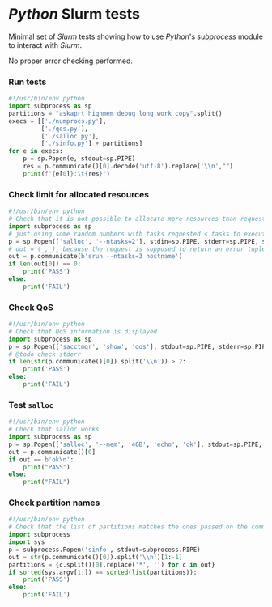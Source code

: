 # *Python* Slurm tests

Minimal set of *Slurm* tests showing how to use *Python*'s *subprocess* module to interact with *Slurm*.

No proper error checking performed.


### Run tests
```python
#!/usr/bin/env python
import subprocess as sp
partitions = "askaprt highmem debug long work copy".split()
execs = [['./numprocs.py'], 
         ['./qos.py'], 
         ['./salloc.py'],
         ['./sinfo.py'] + partitions]
for e in execs:
    p = sp.Popen(e, stdout=sp.PIPE)
    res = p.communicate()[0].decode('utf-8').replace('\\n',"")
    print(f"{e[0]}:\t{res}")

```

### Check limit for allocated resources
```python
#!/usr/bin/env python
# Check that it is not possible to allocate more resources than requested at allocation time
import subprocess as sp
# just using some random numbers with tasks requested < tasks to execute
p = sp.Popen(['salloc', '--ntasks=2'], stdin=sp.PIPE, stderr=sp.PIPE, stdout=sp.PIPE)
# out = (_,_), because the request is supposed to return an error tuple[0] will be empty
out = p.communicate(b'srun --ntasks=3 hostname')
if len(out[0]) == 0:
    print('PASS')
else:
    print('FAIL')
```
###


### Check QoS
```python
#!/usr/bin/env python
# Check that QoS information is displayed
import subprocess as sp
p = sp.Popen(['sacctmgr', 'show', 'qos'], stdout=sp.PIPE, stderr=sp.PIPE)
# @todo check stderr
if len(str(p.communicate()[0]).split('\\n')) > 2:
    print('PASS')
else:
    print('FAIL')
```

### Test `salloc`
```python
#!/usr/bin/env python
# Check that salloc works
import subprocess as sp
p = sp.Popen(['salloc', '--mem', '4GB', 'echo', 'ok'], stdout=sp.PIPE, stderr=sp.PIPE)
out = p.communicate()[0]
if out == b'ok\n':
    print("PASS")
else:
    print("FAIL")
```

### Check partition names
```python
#!/usr/bin/env python
# Check that the list of partitions matches the ones passed on the command line
import subprocess
import sys
p = subprocess.Popen('sinfo', stdout=subprocess.PIPE)
out = str(p.communicate()[0]).split('\\n')[1:-1]
partitions = {c.split()[0].replace('*', '') for c in out}
if sorted(sys.argv[1:]) == sorted(list(partitions)):
    print('PASS')
else:
    print('FAIL')
```
